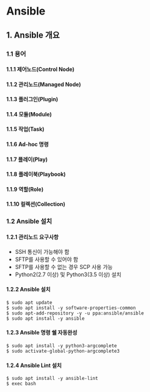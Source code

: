 # Ansible

## 1. Ansible 개요

### 1.1 용어

#### 1.1.1 제어노드(Control Node)
#### 1.1.2 관리노드(Managed Node)
#### 1.1.3 플러그인(Plugin)
#### 1.1.4 모듈(Module)
#### 1.1.5 작업(Task)
#### 1.1.6 Ad-hoc 명령
#### 1.1.7 플레이(Play)
#### 1.1.8 플레이북(Playbook)
#### 1.1.9 역할(Role)
#### 1.1.10 컬렉션(Collection)

### 1.2 Ansible 설치

#### 1.2.1 관리노드 요구사항

- SSH 통신이 가능해야 함
- SFTP를 사용할 수 있어야 함
- SFTP를 사용할 수 없는 경우 SCP 사용 가능
- Python2(2.7 이상) 및 Python3(3.5 이상) 설치

#### 1.2.2 Ansible 설치

```shell
$ sudo apt update
$ sudo apt install -y software-properties-common
$ sudo apt-add-repository -y -u ppa:ansible/ansible
$ sudo apt install -y ansible
```

#### 1.2.3 Ansible 명령 쉘 자동완성

```shell
$ sudo apt install -y python3-argcomplete
$ sudo activate-global-python-argcomplete3
```

#### 1.2.4 Ansible Lint 설치

```shell
$ sudo apt install -y ansible-lint
$ exec bash
```
